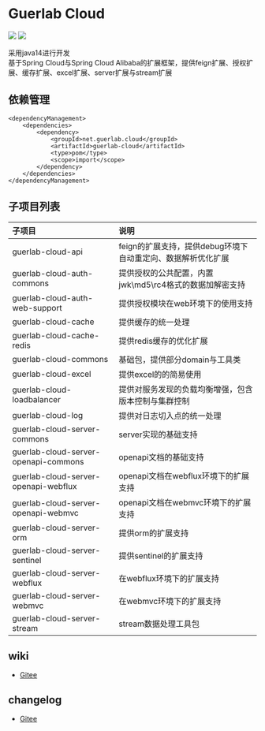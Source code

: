 # Guerlab Cloud

![](https://img.shields.io/maven-central/v/net.guerlab.cloud/guerlab-cloud.svg)
![](https://img.shields.io/badge/LICENSE-LGPL--3.0-brightgreen.svg)

采用java14进行开发<br>
基于Spring Cloud与Spring Cloud Alibaba的扩展框架，提供feign扩展、授权扩展、缓存扩展、excel扩展、server扩展与stream扩展<br>

## 依赖管理

```
<dependencyManagement>
    <dependencies>
        <dependency>
            <groupId>net.guerlab.cloud</groupId>
            <artifactId>guerlab-cloud</artifactId>
            <type>pom</type>
            <scope>import</scope>
        </dependency>
    </dependencies>
</dependencyManagement>
```

## 子项目列表

|子项目|说明|
|:----|:----|
|guerlab-cloud-api|feign的扩展支持，提供debug环境下自动重定向、数据解析优化扩展|
|guerlab-cloud-auth-commons|提供授权的公共配置，内置jwk\md5\rc4格式的数据加解密支持|
|guerlab-cloud-auth-web-support|提供授权模块在web环境下的使用支持|
|guerlab-cloud-cache|提供缓存的统一处理|
|guerlab-cloud-cache-redis|提供redis缓存的优化扩展|
|guerlab-cloud-commons|基础包，提供部分domain与工具类|
|guerlab-cloud-excel|提供excel的的简易使用|
|guerlab-cloud-loadbalancer|提供对服务发现的负载均衡增强，包含版本控制与集群控制|
|guerlab-cloud-log|提供对日志切入点的统一处理|
|guerlab-cloud-server-commons|server实现的基础支持|
|guerlab-cloud-server-openapi-commons|openapi文档的基础支持|
|guerlab-cloud-server-openapi-webflux|openapi文档在webflux环境下的扩展支持|
|guerlab-cloud-server-openapi-webmvc|openapi文档在webmvc环境下的扩展支持|
|guerlab-cloud-server-orm|提供orm的扩展支持|
|guerlab-cloud-server-sentinel|提供sentinel的扩展支持|
|guerlab-cloud-server-webflux|在webflux环境下的扩展支持|
|guerlab-cloud-server-webmvc|在webmvc环境下的扩展支持|
|guerlab-cloud-server-stream|stream数据处理工具包|

## wiki

- [Gitee](https://gitee.com/guerlab_net/guerlab-cloud/wikis/pages)

## changelog

- [Gitee](https://gitee.com/guerlab_net/guerlab-cloud/wikis/pages)
